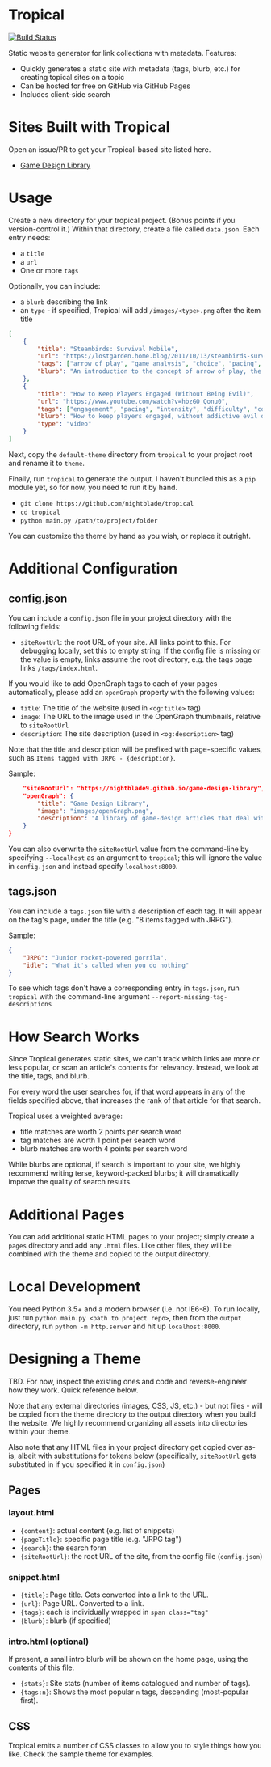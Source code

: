 # Tropical

[![Build Status](https://travis-ci.com/nightblade9/tropical.svg?branch=main)](https://travis-ci.com/nightblade9/tropical)

Static website generator for link collections with metadata. Features:

- Quickly generates a static site with metadata (tags, blurb, etc.) for creating topical sites on a topic
- Can be hosted for free on GitHub via GitHub Pages
- Includes client-side search

# Sites Built with Tropical

Open an issue/PR to get your Tropical-based site listed here.
 
- [Game Design Library](https://nightblade9.github.io/game-design-library)

# Usage

Create a new directory for your tropical project. (Bonus points if you version-control it.) Within that directory, create a file called `data.json`. Each entry needs:

- a `title`
- a `url`
- One or more `tags`

Optionally, you can include:
- a `blurb` describing the link
- an `type` - if specified, Tropical will add `/images/<type>.png` after the item title 

```json
[
    {
        "title": "Steambirds: Survival Mobile",
        "url": "https://lostgarden.home.blog/2011/10/13/steambirds-survival-mobile/",
        "tags": ["arrow of play", "game analysis", "choice", "pacing", "goals"],
        "blurb": "An introduction to the concept of arrow of play, the property of systems that always move the player forward (such as hunger in roguelikes)."
    },
    {
        "title": "How to Keep Players Engaged (Without Being Evil)",
        "url": "https://www.youtube.com/watch?v=hbzGO_Qonu0",
        "tags": ["engagement", "pacing", "intensity", "difficulty", "core loop", "goals"],
        "blurb": "How to keep players engaged, without addictive evil design?",
        "type": "video"
    }
]
```

Next, copy the `default-theme` directory from `tropical` to your project root and rename it to `theme`.

Finally, run `tropical` to generate the output.  I haven't bundled this as a `pip` module yet, so for now, you need to run it by hand.

- `git clone https://github.com/nightblade/tropical`
- `cd tropical`
- `python main.py /path/to/project/folder`

You can customize the theme by hand as you wish, or replace it outright.

# Additional Configuration

## config.json

You can include a `config.json` file in your project directory with the following fields:

- `siteRootUrl`: the root URL of your site. All links point to this. For debugging locally, set this to empty string. If the config file is missing or the value is empty, links assume the root directory, e.g. the tags page links `/tags/index.html`.

If you would like to add OpenGraph tags to each of your pages automatically, please add an `openGraph` property with the following values:

- `title`: The title of the website (used in `<og:title>` tag)
- `image`: The URL to the image used in the OpenGraph thumbnails, relative to `siteRootUrl`
- `description`: The site description (used in `<og:description>` tag)

Note that the title and description will be prefixed with page-specific values, such as `Items tagged with JRPG - {description}`.

Sample:

```json
    "siteRootUrl": "https://nightblade9.github.io/game-design-library",
    "openGraph": {
        "title": "Game Design Library",
        "image": "images/openGraph.png",
        "description": "A library of game-design articles that deal with topics like lives, balancing difficulty, perfecting your core loop, loot-boxes, and player experience"
    }
}
```

You can also overwrite the `siteRootUrl` value from the command-line by specifying `--localhost` as an argument to `tropical`; this will ignore the value in `config.json` and instead specify `localhost:8000`.

## tags.json

You can include a `tags.json` file with a description of each tag. It will appear on the tag's page, under the title (e.g. "8 items tagged with JRPG").

Sample:

```json
{
    "JRPG": "Junior rocket-powered gorrila",
    "idle": "What it's called when you do nothing"
}
```

To see which tags don't have a corresponding entry in `tags.json`, run `tropical` with the command-line argument `--report-missing-tag-descriptions`

# How Search Works

Since Tropical generates static sites, we can't track which links are more or less popular, or scan an article's contents for relevancy. Instead, we look at the title, tags, and blurb. 

For every word the user searches for, if that word appears in any of the fields specified above, that increases the rank of that article for that search.

Tropical uses a weighted average:
- title matches are worth 2 points per search word
- tag matches are worth 1 point per search word
- blurb matches are worth 4 points per search word

While blurbs are optional, if search is important to your site, we highly recommend writing terse, keyword-packed blurbs; it will dramatically improve the quality of search results.

# Additional Pages

You can add additional static HTML pages to your project; simply create a `pages` directory and add any `.html` files. Like other files, they will be combined with the theme and copied to the output directory.

# Local Development

You need Python 3.5+ and a modern browser (i.e. not IE6-8). To run locally, just run `python main.py <path to project repo>`, then from the `output` directory, run `python -m http.server` and hit up `localhost:8000`.

# Designing a Theme

TBD. For now, inspect the existing ones and code and reverse-engineer how they work. Quick reference below.

Note that any external directories (images, CSS, JS, etc.) - but not files - will be copied from the theme directory to the output directory when you build the website. We highly recommend organizing all assets into directories within your theme.

Also note that any HTML files in your project directory get copied over as-is, albeit with substitutions for tokens below (specifically, `siteRootUrl` gets substituted in if you specified it in `config.json`)

## Pages

### layout.html

- `{content}`: actual content (e.g. list of snippets)
- `{pageTitle}`: specific page title (e.g. "JRPG tag")
- `{search}`: the search form
- `{siteRootUrl}`: the root URL of the site, from the config file (`config.json`)

### snippet.html

- `{title}`: Page title. Gets converted into a link to the URL.
- `{url}`: Page URL. Converted to a link.
- `{tags}`: each is individually wrapped in `span class="tag"`
- `{blurb}`: blurb (if specified)

### intro.html (optional)

If present, a small intro blurb will be shown on the home page, using the contents of this file. 

- `{stats}`: Site stats (number of items catalogued and number of tags).
- `{tags:n}`: Shows the most popular `n` tags, descending (most-popular first).

## CSS

Tropical emits a number of CSS classes to allow you to style things how you like. Check the sample theme for examples.
